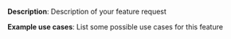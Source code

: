 <!--
Thanks for opening a feature request!
-->

**Description**: Description of your feature request

**Example use cases**: List some possible use cases for this feature
